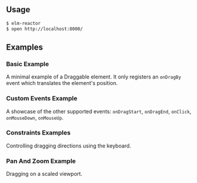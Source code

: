 ## Usage

```sh
$ elm-reactor
$ open http://localhost:8000/
```

## Examples

### Basic Example
A minimal example of a Draggable element. It only registers an `onDragBy` event which translates the element's position.

### Custom Events Example
A showcase of the other supported events: `onDragStart`, `onDragEnd`, `onClick`, `onMouseDown`, `onMouseUp`.

### Constraints Examples
Controlling dragging directions using the keyboard.

### Pan And Zoom Example
Dragging on a scaled viewport.
